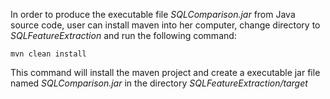 In order to produce the executable file *SQLComparison.jar* from Java source code, user can install maven into her computer, change directory to *SQLFeatureExtraction* and run the following command: 
	
	mvn clean install

This command will install the maven project and create a executable jar file named *SQLComparison.jar* in the directory *SQLFeatureExtraction/target*
